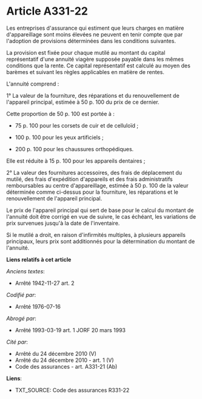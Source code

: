 # Article A331-22

Les entreprises d'assurance qui estiment que leurs charges en matière d'appareillage sont moins élevées ne peuvent en tenir
compte que par l'adoption de provisions déterminées dans les conditions suivantes.

La provision est fixée pour chaque mutilé au montant du capital représentatif d'une annuité viagère supposée payable dans les
mêmes conditions que la rente. Ce capital représentatif est calculé au moyen des barèmes et suivant les règles applicables en
matière de rentes.

L'annuité comprend :

1° La valeur de la fourniture, des réparations et du renouvellement de l'appareil principal, estimée à 50 p. 100 du prix de
ce dernier.

Cette proportion de 50 p. 100 est portée à :

- 75 p. 100 pour les corsets de cuir et de celluloïd ;

- 100 p. 100 pour les yeux artificiels ;

- 200 p. 100 pour les chaussures orthopédiques.

Elle est réduite à 15 p. 100 pour les appareils dentaires ;

2° La valeur des fournitures accessoires, des frais de déplacement du mutilé, des frais d'expédition d'appareils et des frais
administratifs remboursables au centre d'appareillage, estimée à 50 p. 100 de la valeur déterminée comme ci-dessus pour la
fourniture, les réparations et le renouvellement de l'appareil principal.

Le prix de l'appareil principal qui sert de base pour le calcul du montant de l'annuité doit être corrigé en vue de suivre,
le cas échéant, les variations de prix survenues jusqu'à la date de l'inventaire.

Si le mutilé a droit, en raison d'infirmités multiples, à plusieurs appareils principaux, leurs prix sont additionnés pour la
détermination du montant de l'annuité.

**Liens relatifs à cet article**

_Anciens textes_:

  - Arrêté 1942-11-27 art. 2

_Codifié par_:

  - Arrêté 1976-07-16

_Abrogé par_:

  - Arrêté 1993-03-19 art. 1 JORF 20 mars 1993

_Cité par_:

  - Arrêté du 24 décembre 2010 (V)
  - Arrêté du 24 décembre 2010 - art. 1 (V)
  - Code des assurances - art. A331-21 (Ab)

**Liens**:

  - TXT_SOURCE: Code des assurances R331-22
